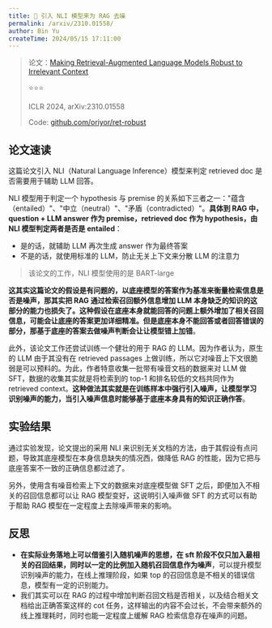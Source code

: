 ```yaml
---
title: 🐋 引入 NLI 模型来为 RAG 去噪
permalink: /arxiv/2310.01558/
author: Bin Yu
createTime: 2024/05/15 17:11:00
---
```


> 论文：[Making Retrieval-Augmented Language Models Robust to Irrelevant Context](https://openreview.net/forum?id=ZS4m74kZpH)
>
> ⭐⭐⭐
>
> ICLR 2024, arXiv:2310.01558
>
> Code: [github.com/oriyor/ret-robust](https://github.com/oriyor/ret-robust)

## 论文速读

这篇论文引入 NLI（Natural Language Inference）模型来判定 retrieved doc 是否需要用于辅助 LLM 回答。

NLI 模型用于判定一个 hypothesis 与 premise 的关系如下三者之一："蕴含（entailed）"、"中立（neutral）"、"矛盾（contradicted）"。**具体到 RAG 中，question + LLM answer 作为 premise，retrieved doc 作为 hypothesis，由 NLI 模型判定两者是否是 entailed**：

- 是的话，就辅助 LLM 再次生成 answer 作为最终答案
- 不是的话，就使用标准的 LLM，防止无关上下文来分散 LLM 的注意力

> 该论文的工作，NLI 模型使用的是 BART-large

**这其实这篇论文的假设是有问题的，以底座模型的答案作为基准来衡量检索信息是否是噪声，那其实把 RAG 通过检索召回额外信息增加 LLM 本身缺乏的知识的这部分的能力也损失了。这种假设在底座本身就能回答的问题上额外增加了相关召回信息，可能会让底座的答案更加详细精准。但是底座本身不能回答或者回答错误的部分，那基于底座的答案去做噪声判断会让让模型错上加错**。

此外，该论文工作还尝试训练一个健壮的用于 RAG 的 LLM。因为作者认为，原生的 LLM 由于其没有在 retrieved passages 上做训练，所以它对噪音上下文很脆弱是可以预料的。为此，作者特意收集一批带有噪音文档的数据来对 LLM 做 SFT，数据的收集其实就是将检索到的 top-1 和排名较低的文档共同作为 retrieved context。**这种做法其实就是在训练样本中强行引入噪声，让模型学习识别噪声的能力，当引入噪声信息时能够基于底座本身具有的知识正确作答**。

## 实验结果

通过实验发现，论文提出的采用 NLI 来识别无关文档的方法，由于其假设有点问题，导致其底座模型在本身信息缺失的情况西，做降低 RAG 的性能，因为它把与底座答案不一致的正确信息都过滤了。

另外，使用含有噪音检索上下文的数据来对底座模型做 SFT 之后，即便加入不相关的召回信息都可以让 RAG 模型变好，这说明引入噪声做 SFT 的方式可以有助于帮助 RAG 模型在一定程度上去除噪声带来的影响。

## 反思

- **在实际业务落地上可以借鉴引入随机噪声的思想，在 sft 阶段不仅只加入最相关的召回结果，同时以一定的比例加入随机召回信息作为噪声**，可以提升模型识别噪声的能力，在线上推理阶段，如果 top 的召回信息是不相关的错误信息，模型有一定的识别能力。
- 我们其实可以在 RAG 的过程中增加判断召回文档是否相关，以及结合相关文档给出正确答案这样的 cot 任务，这样输出的内容不会过长，不会带来额外的线上推理耗时，同时也能一定程度上缓解 RAG 检索信息存在噪声的问题。


